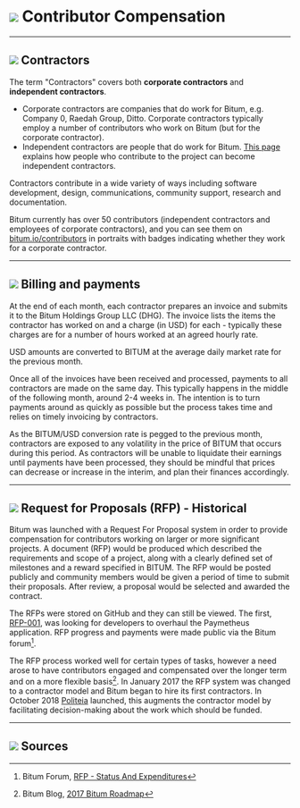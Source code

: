 # <img class="bitum-icon" src="/img/bitum-icons/ObtainingBitum.svg" /> Contributor Compensation

---

## <img class="bitum-icon" src="/img/bitum-icons/User.svg" /> Contractors

The term "Contractors" covers both **corporate contractors** and **independent contractors**.

* Corporate contractors are companies that do work for Bitum, e.g. Company 0, Raedah Group, Ditto. Corporate contractors typically employ a number of contributors who work on Bitum (but for the corporate contractor).
* Independent contractors are people that do work for Bitum. [This page](overview.md) explains how people who contribute to the project can become independent contractors.

Contractors contribute in a wide variety of ways including software development, design, communications, community support, research and documentation.
 
Bitum currently has over 50 contributors (independent contractors and employees of corporate contractors), and you can see them on [bitum.io/contributors](https://bitum.io/contributors/) in portraits with badges indicating whether they work for a corporate contractor.

---

## <img class="bitum-icon" src="/img/bitum-icons/Wallet.svg" /> Billing and payments

At the end of each month, each contractor prepares an invoice and submits it to the Bitum Holdings Group LLC (DHG). The invoice lists the items the contractor has worked on and a charge (in USD) for each - typically these charges are for a number of hours worked at an agreed hourly rate.

USD amounts are converted to BITUM at the average daily market rate for the previous month. 

Once all of the invoices have been received and processed, payments to all contractors are made on the same day. This typically happens in the middle of the following month, around 2-4 weeks in. The intention is to turn payments around as quickly as possible but the process takes time and relies on timely invoicing by contractors. 

As the BITUM/USD conversion rate is pegged to the previous month, contractors are exposed to any volatility in the price of BITUM that occurs during this period. As contractors will be unable to liquidate their earnings until payments have been processed, they should be mindful that prices can decrease or increase in the interim, and plan their finances accordingly.

---

## <img class="bitum-icon" src="/img/bitum-icons/RFP.svg" /> Request for Proposals (RFP) - Historical

Bitum was launched with a Request For Proposal system in order to provide compensation for contributors working on larger or more significant projects. A document (RFP) would be produced which described the requirements and scope of a project, along with a clearly defined set of milestones and a reward specified in BITUM. The RFP would be posted publicly and community members would be given a period of time to submit their proposals. After review, a proposal would be selected and awarded the contract.

The RFPs were stored on GitHub and they can still be viewed. The first, [RFP-001](https://github.com/bitum-project/RFPs/blob/master/rfp-0001/rfp-0001.md), was looking for developers to overhaul the Paymetheus application. RFP progress and payments were made public via the Bitum forum[^1].

The RFP process worked well for certain types of tasks, however a need arose to have contributors engaged and compensated over the longer term and on a more flexible basis[^2]. In January 2017 the RFP system was changed to a contractor model and Bitum began to hire its first contractors. In October 2018 [Politeia](../governance/politeia/overview.md) launched, this augments the contractor model by facilitating decision-making about the work which should be funded.

---

## <img class="bitum-icon" src="/img/bitum-icons/Sources.svg" /> Sources 

[^1]: Bitum Forum, [RFP - Status And Expenditures](https://forum.bitum.io/threads/status-and-expenditures.2864/)
[^2]: Bitum Blog, [2017 Bitum Roadmap](https://blog.bitum.io/2017/01/09/2017-Bitum-Roadmap/)
